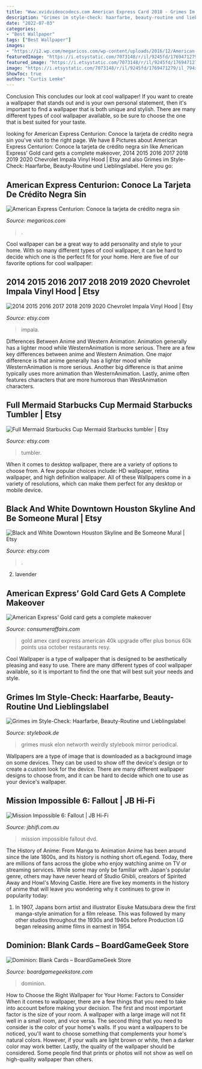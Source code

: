 ```yaml
---
title: "Www.xvidvideocodecs.com American Express Card 2018 - Grimes Im Style-check: Haarfarbe, Beauty-routine Und Lieblingslabel"
description: "Grimes im style-check: haarfarbe, beauty-routine und lieblingslabel"
date: "2022-07-03"
categories:
- "Best Wallpaper"
tags: ["Best Wallpaper"]
images:
- "https://i2.wp.com/megaricos.com/wp-content/uploads/2016/12/American-Express-Centurion.jpg?fit=1024%2C768&amp;ssl=1"
featuredImage: "https://i.etsystatic.com/7073148/r/il/9245fd/1769471279/il_794xN.1769471279_rncy.jpg"
featured_image: "https://i.etsystatic.com/7073148/r/il/9245fd/1769471279/il_794xN.1769471279_rncy.jpg"
image: "https://i.etsystatic.com/7073148/r/il/9245fd/1769471279/il_794xN.1769471279_rncy.jpg"
ShowToc: true
author: "Curtis Lemke"
---
```



Conclusion
This concludes our look at cool wallpaper! If you want to create a wallpaper that stands out and is your own personal statement, then it's important to find a wallpaper that is both unique and stylish. There are many different types of cool wallpaper available, so be sure to choose the one that is best suited for your taste.

	

		
looking for American Express Centurion: Conoce la tarjeta de crédito negra sin you've visit to the right page. We have 8 Pictures about American Express Centurion: Conoce la tarjeta de crédito negra sin like American Express’ Gold card gets a complete makeover, 2014 2015 2016 2017 2018 2019 2020 Chevrolet Impala Vinyl Hood | Etsy and also Grimes im Style-Check: Haarfarbe, Beauty-Routine und Lieblingslabel. Here you go:
		
    
## American Express Centurion: Conoce La Tarjeta De Crédito Negra Sin

<img loading=lazy src="https://i2.wp.com/megaricos.com/wp-content/uploads/2016/12/American-Express-Centurion.jpg?fit=1024%2C768&amp;ssl=1" onerror="this.onerror=null;this.src='https://tse4.mm.bing.net/th?id=OIP.h2QGD42ZL8oAgnQ-8WmArQHaFj&amp;pid=15.1';" alt="American Express Centurion: Conoce la tarjeta de crédito negra sin">

_Source: megaricos.com_

>. 

	

Cool wallpaper can be a great way to add personality and style to your home. With so many different types of cool wallpaper, it can be hard to decide which one is the perfect fit for your home. Here are five of our favorite options for cool wallpaper: 

    
## 2014 2015 2016 2017 2018 2019 2020 Chevrolet Impala Vinyl Hood | Etsy

<img loading=lazy src="https://i.etsystatic.com/19197979/r/il/e94577/1787598339/il_1588xN.1787598339_csbu.jpg" onerror="this.onerror=null;this.src='https://tse1.mm.bing.net/th?id=OIP.ezps8zDzDZrbh_a2sCrVqgHaFi&amp;pid=15.1';" alt="2014 2015 2016 2017 2018 2019 2020 Chevrolet Impala Vinyl Hood | Etsy">

_Source: etsy.com_

>impala. 

	

Differences Between Anime and Western Animation: Animation generally has a lighter mood while WesternAnimation is more serious.
There are a few key differences between anime and Western Animation. One major difference is that anime generally has a lighter mood while WesternAnimation is more serious. Another big difference is that anime typically uses more animation than WesternAnimation. Lastly, anime often features characters that are more humorous than WestAnimation characters.

    
## Full Mermaid Starbucks Cup Mermaid Starbucks Tumbler | Etsy

<img loading=lazy src="https://i.etsystatic.com/23385491/r/il/783bce/2452270243/il_794xN.2452270243_917e.jpg" onerror="this.onerror=null;this.src='https://tse4.mm.bing.net/th?id=OIP.PxC9OfMsfgg9J9QeB_aIKgHaJ4&amp;pid=15.1';" alt="Full Mermaid Starbucks Cup Mermaid Starbucks tumbler | Etsy">

_Source: etsy.com_

>tumbler. 

	

When it comes to desktop wallpaper, there are a variety of options to choose from. A few popular choices include: HD wallpaper, retina wallpaper, and high definition wallpaper. All of these Wallpapers come in a variety of resolutions, which can make them perfect for any desktop or mobile device. 

    
## Black And White Downtown Houston Skyline And Be Someone Mural | Etsy

<img loading=lazy src="https://i.etsystatic.com/7073148/r/il/9245fd/1769471279/il_794xN.1769471279_rncy.jpg" onerror="this.onerror=null;this.src='https://tse2.mm.bing.net/th?id=OIP.tk2zK_W_kGvKH5XjdTZMxgHaE7&amp;pid=15.1';" alt="Black and White Downtown Houston Skyline and Be Someone Mural | Etsy">

_Source: etsy.com_

>. 

	

2. lavender 

    
## American Express’ Gold Card Gets A Complete Makeover

<img loading=lazy src="https://media.consumeraffairs.com/files/news/American_Express_Gold_Card.jpg" onerror="this.onerror=null;this.src='https://tse4.mm.bing.net/th?id=OIP.BuOvQKTvFQojpneiQ5aToQHaE8&amp;pid=15.1';" alt="American Express’ Gold card gets a complete makeover">

_Source: consumeraffairs.com_

>gold amex card express american 40k upgrade offer plus bonus 60k points usa october restaurants resy. 

	

Cool Wallpaper is a type of wallpaper that is designed to be aesthetically pleasing and easy to use. There are many different types of cool wallpaper available, so it is important to find the one that will best suit your needs and style.

    
## Grimes Im Style-Check: Haarfarbe, Beauty-Routine Und Lieblingslabel

<img loading=lazy src="https://www.stylebook.de/data/uploads/2021/06/gettyimages-955815472-689x1024.jpg" onerror="this.onerror=null;this.src='https://tse2.mm.bing.net/th?id=OIP.rExWBLsy5hjPtjjBKdahPQHaLA&amp;pid=15.1';" alt="Grimes im Style-Check: Haarfarbe, Beauty-Routine und Lieblingslabel">

_Source: stylebook.de_

>grimes musk elon networth weirdly stylebook mirror periodical. 

	

Wallpapers are a type of image that is downloaded as a background image on some devices. They can be used to show off the device's design or to create a custom look for the device. There are many different wallpaper designs to choose from, and it can be hard to decide which one to use as your device's wallpaper.

    
## Mission Impossible 6: Fallout | JB Hi-Fi

<img loading=lazy src="https://cdn.shopify.com/s/files/1/0024/9803/5810/products/315178-Product-0-I_f768430c-d749-4e28-a673-48d37e6f6b55_1024x1024.jpg" onerror="this.onerror=null;this.src='https://tse2.mm.bing.net/th?id=OIP.UR2OYNVuQ9PXgUqL3T0QawHaHa&amp;pid=15.1';" alt="Mission Impossible 6: Fallout | JB Hi-Fi">

_Source: jbhifi.com.au_

>mission impossible fallout dvd. 

	

The History of Anime: From Manga to Animation
Anime has been around since the late 1800s, and its history is nothing short ofLegend. Today, there are millions of fans across the globe who enjoy watching anime on TV or streaming services. While some may only be familiar with Japan's popular genre, others may have never heard of Studio Ghibli, creators of Spirited Away and Howl's Moving Castle. Here are five key moments in the history of anime that will leave you wondering why it continues to grow in popularity today:
1) In 1907, Japans born artist and illustrator Eisuke Matsubara drew the first manga-style animation for a film release. This was followed by many other studios throughout the 1930s and 1940s before Production I.G began releasing anime films in earnest in 1954.

    
## Dominion: Blank Cards – BoardGameGeek Store

<img loading=lazy src="https://cdn.shopify.com/s/files/1/0220/1594/products/pic1142866_lg_1024x1024.jpg?v=1370813304" onerror="this.onerror=null;this.src='https://tse3.mm.bing.net/th?id=OIP.LoJsWl-Tk-CYMQT385fEGQHaFV&amp;pid=15.1';" alt="Dominion: Blank Cards – BoardGameGeek Store">

_Source: boardgamegeekstore.com_

>dominion. 

	

How to Choose the Right Wallpaper for Your Home: Factors to Consider
When it comes to wallpaper, there are a few things that you need to take into account before making your decision. The first and most important factor is the size of your room. A wallpaper with a large image will not fit well in a small room, and vice versa. 
The second thing that you need to consider is the color of your home's walls. If you want a wallpapers to be noticed, you'll want to choose something that complements your home's natural colors. However, if your walls are light brown or white, then a darker color may work better. 
Lastly, the quality of the wallpaper should be considered. Some people find that prints or photos will not show as well on high-quality wallpaper than others.

